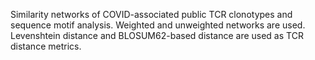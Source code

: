 Similarity networks of COVID-associated public TCR clonotypes and sequence motif analysis. 
Weighted and unweighted networks are used. Levenshtein distance and BLOSUM62-based distance are used as TCR distance metrics.